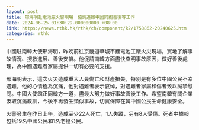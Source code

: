 ```yaml
---
layout: post
title: 邢海明赴電池廠火警現場　協調遇難中國同胞善後等工作
date: 2024-06-25 01:30:29.000000000 +08:00
link: https://news.rthk.hk/rthk/ch/component/k2/1758862-20240625.htm
categories: rthk
---
```


中國駐南韓大使邢海明，昨晚前往京畿道華城市鋰電池工廠火災現場，實地了解事故情況、搜救進展、善後安排。他促請南韓方面盡快查明事故原因，做好善後處理，為中國遇難者家屬提供一切有必要的支援。

邢海明表示，這次火災造成重大人員傷亡和財產損失，特別是有多位中國公民不幸遇難，他的心情極為沉痛，他對遇難者表示哀悼，對遇難者家屬和傷者致以誠摯慰問。中國大使館正同韓方一道，盡最大努力做好事故善後工作。希望南韓有關企業汲取沉痛教訓，今後不再發生類似事故，切實保障在韓中國公民生命健康安全。

火警發生在昨日上午，造成至少22人死亡，1人失蹤，另有8人受傷。死者中據報包括19名中國公民和1名老撾公民。
